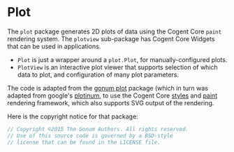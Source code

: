 # Plot

The `plot` package generates 2D plots of data using the Cogent Core `paint` rendering system.  The `plotview` sub-package has Cogent Core Widgets that can be used in applications.  
* `Plot` is just a wrapper around a `plot.Plot`, for manually-configured plots.
* `PlotView` is an interactive plot viewer that supports selection of which data to plot, and configuration of many plot parameters.

The code is adapted from the [gonum plot](https://github.com/gonum/plot) package (which in turn was adapted from google's [plotinum](https://code.google.com/archive/p/plotinum/), to use the Cogent Core [styles](../styles) and [paint](../paint) rendering framework, which also supports SVG output of the rendering.

Here is the copyright notice for that package:
```go
// Copyright ©2015 The Gonum Authors. All rights reserved.
// Use of this source code is governed by a BSD-style
// license that can be found in the LICENSE file.
```

